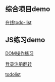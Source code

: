 ## 综合项目demo
[在线todo-list](https://sam-pig.github.io/front-end/projects/online-todo-list/index.html)

## JS练习demo

[DOM操作练习](https://sam-pig.github.io/front-end/practice/task-js-01.html)

[登录注册翻转](https://sam-pig.github.io/front-end/projects/flip.html)

[todolist](https://sam-pig.github.io/front-end/tasks/todolist-online/static/index.html)
